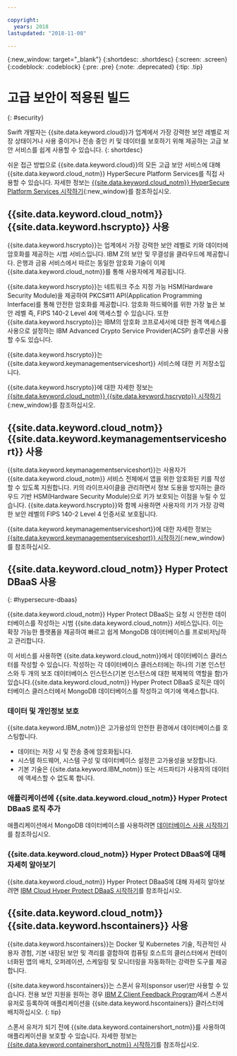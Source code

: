 ```yaml
---

copyright:
  years: 2018
lastupdated: "2018-11-08"

---
```

{:new_window: target="_blank"}
{:shortdesc: .shortdesc}
{:screen: .screen}
{:codeblock: .codeblock}
{:pre: .pre}
{:note: .deprecated}
{:tip: .tip} 

# 고급 보안이 적용된 빌드
{: #security}

Swift 개발자는 {{site.data.keyword.cloud}}가 업계에서 가장 강력한 보안 레벨로 저장 상태이거나 사용 중이거나 전송 중인 키 및 데이터를 보호하기 위해 제공하는 고급 보안 서비스를 쉽게 사용할 수 있습니다.
{: shortdesc}

쉬운 접근 방법으로 {{site.data.keyword.cloud}}의 모든 고급 보안 서비스에 대해 {{site.data.keyword.cloud_notm}} HyperSecure Platform Services를 직접 사용할 수 있습니다. 자세한 정보는 [{{site.data.keyword.cloud_notm}} HyperSecure Platform Services 시작하기](/docs/services/hypersecure-platform/index.html){:new_window}를 참조하십시오.

## {{site.data.keyword.cloud_notm}} {{site.data.keyword.hscrypto}} 사용

{{site.data.keyword.hscrypto}}는 업계에서 가장 강력한 보안 레벨로 키와 데이터에 암호화를 제공하는 시범 서비스입니다. IBM Z의 보안 및 무결성을 클라우드에 제공합니다. 은행과 금융 서비스에서 따르는 동일한 암호화 기술이 이제 {{site.data.keyword.cloud_notm}}를 통해 사용자에게 제공됩니다. 

{{site.data.keyword.hscrypto}}는 네트워크 주소 지정 가능 HSM(Hardware Security Module)을 제공하여 PKCS#11 API(Application Programming Interface)를 통해 안전한 암호화를 제공합니다. 암호화 하드웨어를 위한 가장 높은 보안 레벨 즉, FIPS 140-2 Level 4에 액세스할 수 있습니다. 또한 {{site.data.keyword.hscrypto}}는 IBM의 암호화 코프로세서에 대한 원격 액세스를 사용으로 설정하는 IBM Advanced Crypto Service Provider(ACSP) 솔루션을 사용할 수도 있습니다. 

{{site.data.keyword.hscrypto}}는 {{site.data.keyword.keymanagementserviceshort}} 서비스에 대한 키 저장소입니다. 

{{site.data.keyword.hscrypto}}에 대한 자세한 정보는 [{{site.data.keyword.cloud_notm}} {{site.data.keyword.hscrypto}} 시작하기](/docs/services/hs-crypto/index.html){:new_window}를 참조하십시오.

## {{site.data.keyword.cloud_notm}} {{site.data.keyword.keymanagementserviceshort}} 사용

{{site.data.keyword.keymanagementserviceshort}}는 사용자가 {{site.data.keyword.cloud_notm}} 서비스 전체에서 앱을 위한 암호화된 키를 작성할 수 있도록 지원합니다. 키의 라이프사이클을 관리하면서 정보 도용을 방지하는 클라우드 기반 HSM(Hardware Security Module)으로 키가 보호되는 이점을 누릴 수 있습니다. {{site.data.keyword.hscrypto}}와 함께 사용하면 사용자의 키가 가장 강력한 보안 레벨의 FIPS 140-2 Level 4 인증서로 보호됩니다.

{{site.data.keyword.keymanagementserviceshort}}에 대한 자세한 정보는 [{{site.data.keyword.keymanagementserviceshort}} 시작하기](/docs/services/keymgmt/index.html){:new_window}를 참조하십시오.

## {{site.data.keyword.cloud_notm}} Hyper Protect DBaaS 사용
{: #hypersecure-dbaas}

{{site.data.keyword.cloud_notm}} Hyper Protect DBaaS는 요청 시 안전한 데이터베이스를 작성하는 시범 {{site.data.keyword.cloud_notm}} 서비스입니다. 이는 확장 가능한 플랫폼을 제공하여 빠르고 쉽게 MongoDB 데이터베이스를 프로비저닝하고 관리합니다. 

이 서비스를 사용하면 {{site.data.keyword.cloud_notm}}에서 데이터베이스 클러스터를 작성할 수 있습니다. 작성하는 각 데이터베이스 클러스터에는 하나의 기본 인스턴스와 두 개의 보조 데이터베이스 인스턴스(기본 인스턴스에 대한 복제복의 역할을 함)가 있습니다.{{site.data.keyword.cloud_notm}} Hyper Protect DBaaS 로직은 데이터베이스 클러스터에서 MongoDB 데이터베이스를 작성하고 여기에 액세스합니다.

### 데이터 및 개인정보 보호

{{site.data.keyword.IBM_notm}}은 고가용성의 안전한 환경에서 데이터베이스를 호스팅합니다.
 * 데이터는 저장 시 및 전송 중에 암호화됩니다.
 * 시스템 하드웨어, 시스템 구성 및 데이터베이스 설정은 고가용성을 보장합니다.
 * 기본 기술은 {{site.data.keyword.IBM_notm}} 또는 서드파티가 사용자의 데이터에 액세스할 수 없도록 합니다.

### 애플리케이션에 {{site.data.keyword.cloud_notm}} Hyper Protect DBaaS 로직 추가

애플리케이션에서 MongoDB 데이터베이스를 사용하려면
[데이터베이스 사용 시작하기](../hypersecure_dbaas/database-cluster.html)를 참조하십시오.  

### {{site.data.keyword.cloud_notm}} Hyper Protect DBaaS에 대해 자세히 알아보기

{{site.data.keyword.cloud_notm}} Hyper Protect DBaaS에 대해 자세히 알아보려면 [IBM Cloud Hyper Protect DBaaS 시작하기](/docs/services/hyper-protect-dbaas/index.html)를 참조하십시오.

## {{site.data.keyword.cloud_notm}} {{site.data.keyword.hscontainers}} 사용

{{site.data.keyword.hscontainers}}는 Docker 및 Kubernetes 기술, 직관적인 사용자 경험, 기본 내장된 보안 및 격리를 결합하여 컴퓨팅 호스트의 클러스터에서 컨테이너화된 앱의 배치, 오퍼레이션, 스케일링 및 모니터링을 자동화하는 강력한 도구를 제공합니다.

{{site.data.keyword.hscontainers}}는 스폰서 유저(sponsor user)만 사용할 수 있습니다. 전용 보안 지원을 원하는 경우 [IBM Z Client Feedback Program](https://www-01.ibm.com/marketing/iwm/iwmdocs/web/cc/earlyprograms/zcustomer.shtml)에서 스폰서 유저로 등록하여 애플리케이션을 {{site.data.keyword.hscontainers}} 클러스터에 배치하십시오.
{: tip}

스폰서 유저가 되기 전에 {{site.data.keyword.containershort_notm}}를 사용하여 애플리케이션을 보호할 수 있습니다. 자세한 정보는 [{{site.data.keyword.containershort_notm}} 시작하기](/docs/containers/container_index.html#container_index)를 참조하십시오.
